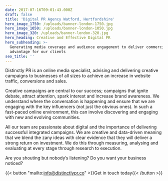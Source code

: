 ```yaml
---
date: 2017-07-16T09:01:43.000Z
draft: false
title: 'Digital PR Agency Watford, Hertfordshire'
hero_image_1750: /uploads/banner-london-1750.jpg
hero_image_1050: /uploads/banner-london-1050.jpg
hero_image_320: /uploads/banner-london-320.jpg
hero_heading: Creative and Effective Digital PR
hero_subheading: >-
  Generating media coverage and audience engagement to deliver commercial
  advantage for our clients
seo_title: ''
---
```


Distinctly PR is an online media specialist, advising and delivering creative campaigns to businesses of all sizes to achieve an increase in website traffic, conversions and sales.

Creative campaigns are central to our success; campaigns that ignite debate, attract attention, spark interest and increase brand awareness. We understand where the conversation is happening and ensure that we are engaging with the key influencers (not just the obvious ones). In such a fast-paced online environment, this can involve discovering and engaging with new and evolving communities.

All our team are passionate about digital and the importance of delivering successful integrated campaigns. We are creative and data-driven meaning that we blend the zany ideas with clear evidence that they will deliver a strong return on investment. We do this through measuring, analysing and evaluating at every stage through research to execution.

Are you shouting but nobody’s listening? Do you want your business noticed?

{{< button "mailto:info@distinctlypr.co" >}}Get in touch today{{< /button >}}


